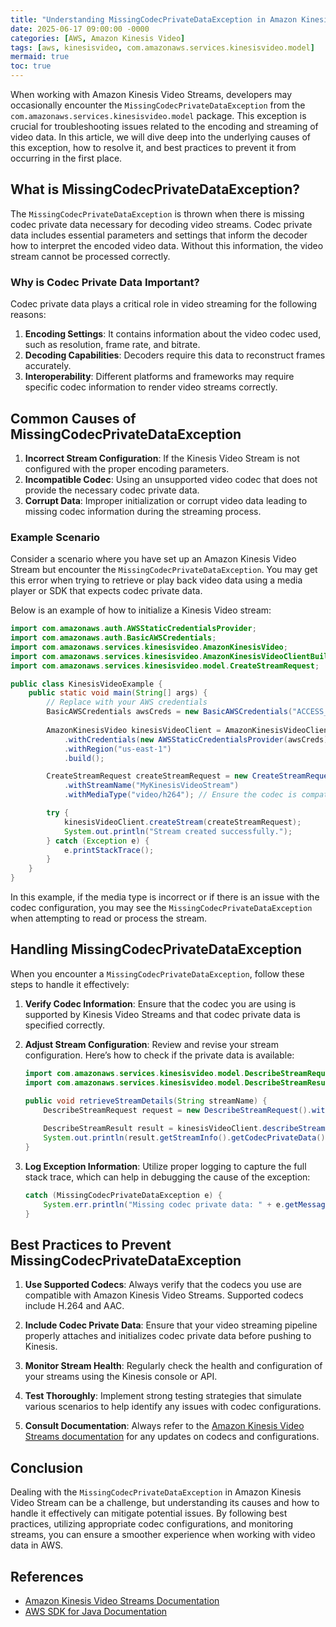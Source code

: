 ```yaml
---
title: "Understanding MissingCodecPrivateDataException in Amazon Kinesis Video"
date: 2025-06-17 09:00:00 -0000
categories: [AWS, Amazon Kinesis Video]
tags: [aws, kinesisvideo, com.amazonaws.services.kinesisvideo.model]
mermaid: true
toc: true
---
```



When working with Amazon Kinesis Video Streams, developers may occasionally encounter the `MissingCodecPrivateDataException` from the `com.amazonaws.services.kinesisvideo.model` package. This exception is crucial for troubleshooting issues related to the encoding and streaming of video data. In this article, we will dive deep into the underlying causes of this exception, how to resolve it, and best practices to prevent it from occurring in the first place.

## What is MissingCodecPrivateDataException?

The `MissingCodecPrivateDataException` is thrown when there is missing codec private data necessary for decoding video streams. Codec private data includes essential parameters and settings that inform the decoder how to interpret the encoded video data. Without this information, the video stream cannot be processed correctly.

### Why is Codec Private Data Important?

Codec private data plays a critical role in video streaming for the following reasons:

1. **Encoding Settings**: It contains information about the video codec used, such as resolution, frame rate, and bitrate.
2. **Decoding Capabilities**: Decoders require this data to reconstruct frames accurately.
3. **Interoperability**: Different platforms and frameworks may require specific codec information to render video streams correctly.

## Common Causes of MissingCodecPrivateDataException

1. **Incorrect Stream Configuration**: If the Kinesis Video Stream is not configured with the proper encoding parameters.
2. **Incompatible Codec**: Using an unsupported video codec that does not provide the necessary codec private data.
3. **Corrupt Data**: Improper initialization or corrupt video data leading to missing codec information during the streaming process.

### Example Scenario

Consider a scenario where you have set up an Amazon Kinesis Video Stream but encounter the `MissingCodecPrivateDataException`. You may get this error when trying to retrieve or play back video data using a media player or SDK that expects codec private data.

Below is an example of how to initialize a Kinesis Video stream:

```java
import com.amazonaws.auth.AWSStaticCredentialsProvider;
import com.amazonaws.auth.BasicAWSCredentials;
import com.amazonaws.services.kinesisvideo.AmazonKinesisVideo;
import com.amazonaws.services.kinesisvideo.AmazonKinesisVideoClientBuilder;
import com.amazonaws.services.kinesisvideo.model.CreateStreamRequest;

public class KinesisVideoExample {
    public static void main(String[] args) {
        // Replace with your AWS credentials
        BasicAWSCredentials awsCreds = new BasicAWSCredentials("ACCESS_KEY", "SECRET_KEY");
        
        AmazonKinesisVideo kinesisVideoClient = AmazonKinesisVideoClientBuilder.standard()
            .withCredentials(new AWSStaticCredentialsProvider(awsCreds))
            .withRegion("us-east-1")
            .build();

        CreateStreamRequest createStreamRequest = new CreateStreamRequest()
            .withStreamName("MyKinesisVideoStream")
            .withMediaType("video/h264"); // Ensure the codec is compatible

        try {
            kinesisVideoClient.createStream(createStreamRequest);
            System.out.println("Stream created successfully.");
        } catch (Exception e) {
            e.printStackTrace();
        }
    }
}
```

In this example, if the media type is incorrect or if there is an issue with the codec configuration, you may see the `MissingCodecPrivateDataException` when attempting to read or process the stream.

## Handling MissingCodecPrivateDataException

When you encounter a `MissingCodecPrivateDataException`, follow these steps to handle it effectively:

1. **Verify Codec Information**: Ensure that the codec you are using is supported by Kinesis Video Streams and that codec private data is specified correctly.

2. **Adjust Stream Configuration**: Review and revise your stream configuration. Here’s how to check if the private data is available:

    ```java
    import com.amazonaws.services.kinesisvideo.model.DescribeStreamRequest;
    import com.amazonaws.services.kinesisvideo.model.DescribeStreamResult;

    public void retrieveStreamDetails(String streamName) {
        DescribeStreamRequest request = new DescribeStreamRequest().withStreamName(streamName);
        
        DescribeStreamResult result = kinesisVideoClient.describeStream(request);
        System.out.println(result.getStreamInfo().getCodecPrivateData());
    }
    ```

3. **Log Exception Information**: Utilize proper logging to capture the full stack trace, which can help in debugging the cause of the exception:

    ```java
    catch (MissingCodecPrivateDataException e) {
        System.err.println("Missing codec private data: " + e.getMessage());
    }
    ```

## Best Practices to Prevent MissingCodecPrivateDataException

1. **Use Supported Codecs**: Always verify that the codecs you use are compatible with Amazon Kinesis Video Streams. Supported codecs include H.264 and AAC.

2. **Include Codec Private Data**: Ensure that your video streaming pipeline properly attaches and initializes codec private data before pushing to Kinesis.

3. **Monitor Stream Health**: Regularly check the health and configuration of your streams using the Kinesis console or API.

4. **Test Thoroughly**: Implement strong testing strategies that simulate various scenarios to help identify any issues with codec configurations.

5. **Consult Documentation**: Always refer to the [Amazon Kinesis Video Streams documentation](https://docs.aws.amazon.com/kinesisvideostreams/latest/dg/what-is.html) for any updates on codecs and configurations.

## Conclusion

Dealing with the `MissingCodecPrivateDataException` in Amazon Kinesis Video Stream can be a challenge, but understanding its causes and how to handle it effectively can mitigate potential issues. By following best practices, utilizing appropriate codec configurations, and monitoring streams, you can ensure a smoother experience when working with video data in AWS.

## References

- [Amazon Kinesis Video Streams Documentation](https://docs.aws.amazon.com/kinesisvideostreams/latest/dg/what-is.html)
- [AWS SDK for Java Documentation](https://docs.aws.amazon.com/sdk-for-java/latest/developer-guide/home.html)